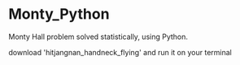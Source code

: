 # Monty_Python
Monty Hall problem solved statistically, using Python.

download 'hitjangnan_handneck_flying' and run it on your terminal
